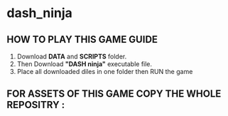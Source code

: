 # dash_ninja
## HOW TO PLAY THIS GAME GUIDE
1. Download **DATA** and **SCRIPTS** folder.
2. Then Download **"DASH ninja"** executable file.
3. Place all downloaded diles in one folder then RUN the game

## FOR ASSETS OF THIS GAME COPY THE WHOLE REPOSITRY :
